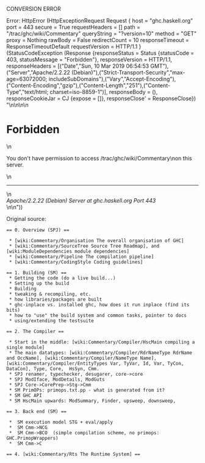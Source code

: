 CONVERSION ERROR

Error: HttpError (HttpExceptionRequest Request {
  host                 = "ghc.haskell.org"
  port                 = 443
  secure               = True
  requestHeaders       = []
  path                 = "/trac/ghc/wiki/Commentary"
  queryString          = "?version=10"
  method               = "GET"
  proxy                = Nothing
  rawBody              = False
  redirectCount        = 10
  responseTimeout      = ResponseTimeoutDefault
  requestVersion       = HTTP/1.1
}
 (StatusCodeException (Response {responseStatus = Status {statusCode = 403, statusMessage = "Forbidden"}, responseVersion = HTTP/1.1, responseHeaders = [("Date","Sun, 10 Mar 2019 06:54:53 GMT"),("Server","Apache/2.2.22 (Debian)"),("Strict-Transport-Security","max-age=63072000; includeSubDomains"),("Vary","Accept-Encoding"),("Content-Encoding","gzip"),("Content-Length","251"),("Content-Type","text/html; charset=iso-8859-1")], responseBody = (), responseCookieJar = CJ {expose = []}, responseClose' = ResponseClose}) "<!DOCTYPE HTML PUBLIC \"-//IETF//DTD HTML 2.0//EN\">\n<html><head>\n<title>403 Forbidden</title>\n</head><body>\n<h1>Forbidden</h1>\n<p>You don't have permission to access /trac/ghc/wiki/Commentary\non this server.</p>\n<hr>\n<address>Apache/2.2.22 (Debian) Server at ghc.haskell.org Port 443</address>\n</body></html>\n"))

Original source:

```trac
== 0. Overview (SPJ) ==

 * [wiki:Commentary/Organisation The overall organisation of GHC]
 * [wiki:Commentary/SourceTree Source Tree Roadmap], and [wiki:ModuleDependencies module dependencies]
 * [wiki:Commentary/Pipeline The compilation pipeline]
 * [wiki:Commentary/CodingStyle Coding guidelines]

== 1. Building (SM) ==
 * Getting the code (do a live build...)
 * Setting up the build
 * Building
 * tweaking & recompiling, etc.
 * how libraries/packages are built
 * ghc-inplace vs. installed ghc, how does it run inplace (find its bits)
 * how to "use" the build system and common tasks, pointer to docs
 * using/extending the testsuite

== 2. The Compiler ==

 * Start in the middle: [wiki:Commentary/Compiler/HscMain compiling a single module]
 * The main datatypes: [wiki:Commentary/Compiler/RdrNameType RdrName and OccName], [wiki:Commentary/Compiler/NameType Name], [wiki:Commentary/Compiler/EntityTypes Var, TyVar, Id, Var, TyCon, DataCon], Type, Core,  HsSyn, Cmm.
 * SPJ renamer, typechecker, desugarer, core->core
 * SPJ ModIface, ModDetails, ModGuts
 * SPJ Core->CorePrep->Stg->Cmm
 * SM PrimOPs: primops.txt.pp - what is generated from it?
 * SM GHC API
 * SM HscMain upwards: ModSummary, Finder, upsweep, downsweep,

== 3. Back end (SM) ==

 *  SM execution model STG + eval/apply
 *  SM Cmm->NCG
 *  SM Cmm->BCO  (simple compilation scheme, no primops: GHC.PrimopWrappers)
 *  SM Cmm->C

== 4. [wiki:Commentary/Rts The Runtime System] ==

```

